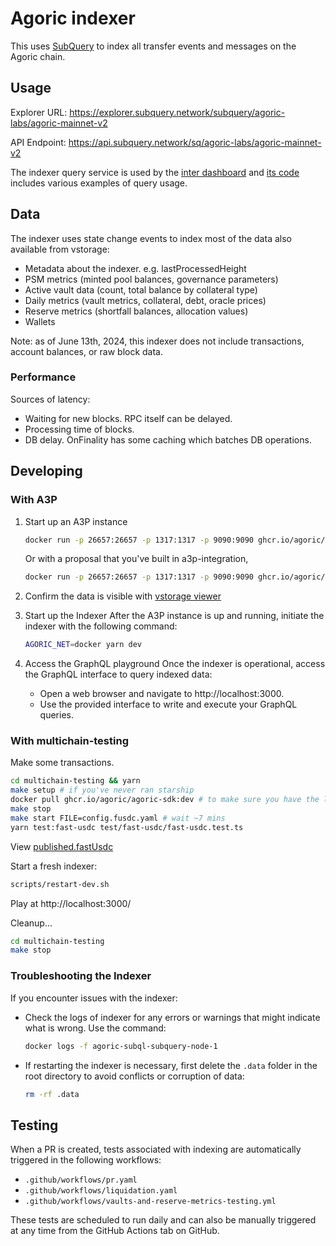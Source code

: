 # Agoric indexer

This uses [SubQuery](https://subquery.network) to index all transfer events and messages on the Agoric chain.

## Usage

Explorer URL: https://explorer.subquery.network/subquery/agoric-labs/agoric-mainnet-v2

API Endpoint: https://api.subquery.network/sq/agoric-labs/agoric-mainnet-v2

The indexer query service is used by the [inter dashboard](https://info.inter.trade/) and [its code](https://github.com/agoric-labs/agoric-inter-dashboard/blob/master/src/queries.ts) includes various examples of query usage.

## Data

The indexer uses state change events to index most of the data also available from vstorage:

- Metadata about the indexer. e.g. lastProcessedHeight
- PSM metrics (minted pool balances, governance parameters)
- Active vault data (count, total balance by collateral type)
- Daily metrics (vault metrics, collateral, debt, oracle prices)
- Reserve metrics (shortfall balances, allocation values)
- Wallets

Note: as of June 13th, 2024, this indexer does not include transactions, account balances, or raw block data.

### Performance

Sources of latency:

- Waiting for new blocks. RPC itself can be delayed.
- Processing time of blocks.
- DB delay. OnFinality has some caching which batches DB operations.

## Developing

### With A3P

1. Start up an A3P instance

   ```sh
   docker run -p 26657:26657 -p 1317:1317 -p 9090:9090 ghcr.io/agoric/agoric-3-proposals:latest
   ```

   Or with a proposal that you've built in a3p-integration,

   ```sh
   docker run -p 26657:26657 -p 1317:1317 -p 9090:9090 ghcr.io/agoric/agoric-3-proposals:use-fast-usdc
   ```

2. Confirm the data is visible with [vstorage viewer](https://vstorage.agoric.net/?endpoint=http%3A%2F%2Flocalhost%3A26657)

3. Start up the Indexer
   After the A3P instance is up and running, initiate the indexer with the following command:

   ```sh
   AGORIC_NET=docker yarn dev
   ```

4. Access the GraphQL playground
   Once the indexer is operational, access the GraphQL interface to query indexed data:

   - Open a web browser and navigate to http://localhost:3000.
   - Use the provided interface to write and execute your GraphQL queries.

### With multichain-testing

Make some transactions.

```sh
cd multichain-testing && yarn
make setup # if you've never ran starship
docker pull ghcr.io/agoric/agoric-sdk:dev # to make sure you have the latest IBC hooks changes
make stop
make start FILE=config.fusdc.yaml # wait ~7 mins
yarn test:fast-usdc test/fast-usdc/fast-usdc.test.ts
```

View [published.fastUsdc](https://vstorage.agoric.net/?endpoint=http%3A%2F%2Flocalhost%3A26657&path=published.fastUsdc)

Start a fresh indexer:

```sh
scripts/restart-dev.sh
```

Play at http://localhost:3000/

Cleanup…

```sh
cd multichain-testing
make stop
```

### Troubleshooting the Indexer

If you encounter issues with the indexer:

- Check the logs of indexer for any errors or warnings that might indicate what is wrong. Use the command:

  ```sh
  docker logs -f agoric-subql-subquery-node-1
  ```

- If restarting the indexer is necessary, first delete the `.data` folder in the root directory to avoid conflicts or corruption of data:

  ```sh
  rm -rf .data
  ```

## Testing

When a PR is created, tests associated with indexing are automatically triggered in the following workflows:

- `.github/workflows/pr.yaml`
- `.github/workflows/liquidation.yaml`
- `.github/workflows/vaults-and-reserve-metrics-testing.yml`

These tests are scheduled to run daily and can also be manually triggered at any time from the GitHub Actions tab on GitHub.
